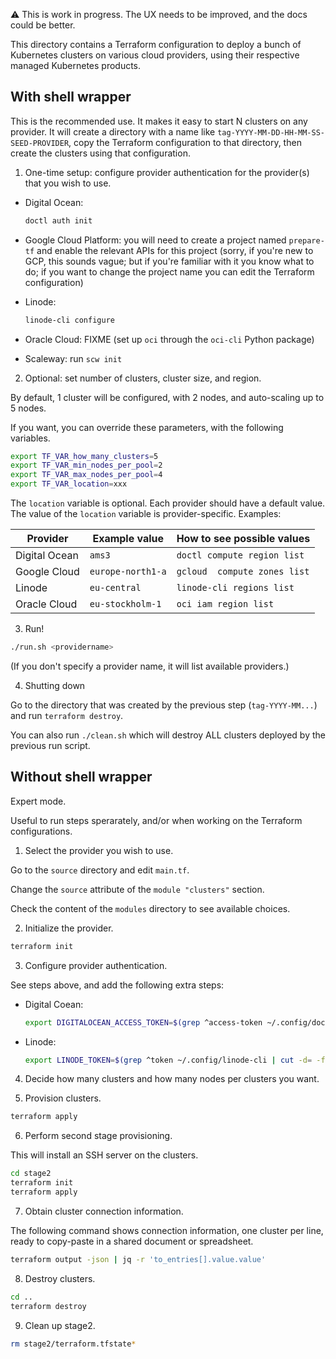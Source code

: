 ⚠️ This is work in progress. The UX needs to be improved,
and the docs could be better.

This directory contains a Terraform configuration to deploy
a bunch of Kubernetes clusters on various cloud providers,
using their respective managed Kubernetes products.

## With shell wrapper

This is the recommended use. It makes it easy to start N clusters
on any provider. It will create a directory with a name like
`tag-YYYY-MM-DD-HH-MM-SS-SEED-PROVIDER`, copy the Terraform configuration
to that directory, then create the clusters using that configuration.

1. One-time setup: configure provider authentication for the provider(s) that you wish to use.

- Digital Ocean:
  ```bash
  doctl auth init
  ```

- Google Cloud Platform: you will need to create a project named `prepare-tf`
  and enable the relevant APIs for this project (sorry, if you're new to GCP,
  this sounds vague; but if you're familiar with it you know what to do; if you
  want to change the project name you can edit the Terraform configuration)

- Linode:
  ```bash
  linode-cli configure
  ```

- Oracle Cloud: FIXME
  (set up `oci` through the `oci-cli` Python package)

- Scaleway: run `scw init`

2. Optional: set number of clusters, cluster size, and region.

By default, 1 cluster will be configured, with 2 nodes, and auto-scaling up to 5 nodes.

If you want, you can override these parameters, with the following variables.

```bash
export TF_VAR_how_many_clusters=5
export TF_VAR_min_nodes_per_pool=2
export TF_VAR_max_nodes_per_pool=4
export TF_VAR_location=xxx
```

The `location` variable is optional. Each provider should have a default value.
The value of the `location` variable is provider-specific. Examples:

| Provider      | Example value     | How to see possible values
|---------------|-------------------|---------------------------
| Digital Ocean | `ams3`            | `doctl compute region list`
| Google Cloud  | `europe-north1-a` | `gcloud  compute zones list`
| Linode        | `eu-central`      | `linode-cli regions list`
| Oracle Cloud  | `eu-stockholm-1`  | `oci iam region list`

3. Run!

```bash
./run.sh <providername>
```

(If you don't specify a provider name, it will list available providers.)

4. Shutting down

Go to the directory that was created by the previous step (`tag-YYYY-MM...`)
and run `terraform destroy`.

You can also run `./clean.sh` which will destroy ALL clusters deployed by the previous run script.

## Without shell wrapper

Expert mode.

Useful to run steps sperarately, and/or when working on the Terraform configurations.

1. Select the provider you wish to use.

Go to the `source` directory and edit `main.tf`.

Change the `source` attribute of the `module "clusters"` section.

Check the content of the `modules` directory to see available choices.

2. Initialize the provider.

```bash
terraform init
```

3. Configure provider authentication.

See steps above, and add the following extra steps:

- Digital Coean:
  ```bash
  export DIGITALOCEAN_ACCESS_TOKEN=$(grep ^access-token ~/.config/doctl/config.yaml | cut -d: -f2 | tr -d " ")
  ```

- Linode:
  ```bash
  export LINODE_TOKEN=$(grep ^token ~/.config/linode-cli | cut -d= -f2 | tr -d " ")
  ```

4. Decide how many clusters and how many nodes per clusters you want.

5. Provision clusters.

```bash
terraform apply
```

6. Perform second stage provisioning.

This will install an SSH server on the clusters.

```bash
cd stage2
terraform init
terraform apply
```

7. Obtain cluster connection information.

The following command shows connection information, one cluster per line, ready to copy-paste in a shared document or spreadsheet.

```bash
terraform output -json | jq -r 'to_entries[].value.value'
```

8. Destroy clusters.

```bash
cd ..
terraform destroy
```

9. Clean up stage2.

```bash
rm stage2/terraform.tfstate*
```
